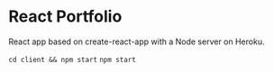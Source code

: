 # React Portfolio

React app based on create-react-app with a Node server on Heroku. 

`cd client && npm start`
`npm start`
